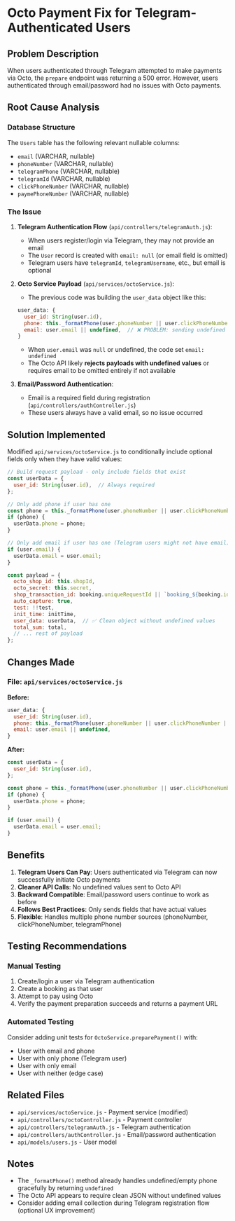 # Octo Payment Fix for Telegram-Authenticated Users

## Problem Description

When users authenticated through Telegram attempted to make payments via Octo, the `prepare` endpoint was returning a 500 error. However, users authenticated through email/password had no issues with Octo payments.

## Root Cause Analysis

### Database Structure
The `Users` table has the following relevant nullable columns:
- `email` (VARCHAR, nullable)
- `phoneNumber` (VARCHAR, nullable)
- `telegramPhone` (VARCHAR, nullable)
- `telegramId` (VARCHAR, nullable)
- `clickPhoneNumber` (VARCHAR, nullable)
- `paymePhoneNumber` (VARCHAR, nullable)

### The Issue

1. **Telegram Authentication Flow** (`api/controllers/telegramAuth.js`):
   - When users register/login via Telegram, they may not provide an email
   - The `User` record is created with `email: null` (or email field is omitted)
   - Telegram users have `telegramId`, `telegramUsername`, etc., but email is optional

2. **Octo Service Payload** (`api/services/octoService.js`):
   - The previous code was building the `user_data` object like this:
   ```javascript
   user_data: {
     user_id: String(user.id),
     phone: this._formatPhone(user.phoneNumber || user.clickPhoneNumber || user.telegramPhone || ''),
     email: user.email || undefined,  // ❌ PROBLEM: sending undefined
   }
   ```
   - When `user.email` was `null` or undefined, the code set `email: undefined`
   - The Octo API likely **rejects payloads with undefined values** or requires email to be omitted entirely if not available

3. **Email/Password Authentication**:
   - Email is a required field during registration (`api/controllers/authController.js`)
   - These users always have a valid email, so no issue occurred

## Solution Implemented

Modified `api/services/octoService.js` to conditionally include optional fields only when they have valid values:

```javascript
// Build request payload - only include fields that exist
const userData = {
  user_id: String(user.id),  // Always required
};

// Only add phone if user has one
const phone = this._formatPhone(user.phoneNumber || user.clickPhoneNumber || user.telegramPhone || '');
if (phone) {
  userData.phone = phone;
}

// Only add email if user has one (Telegram users might not have email)
if (user.email) {
  userData.email = user.email;
}

const payload = {
  octo_shop_id: this.shopId,
  octo_secret: this.secret,
  shop_transaction_id: booking.uniqueRequestId || `booking_${booking.id}`,
  auto_capture: true,
  test: !!test,
  init_time: initTime,
  user_data: userData,  // ✅ Clean object without undefined values
  total_sum: total,
  // ... rest of payload
};
```

## Changes Made

### File: `api/services/octoService.js`

**Before:**
```javascript
user_data: {
  user_id: String(user.id),
  phone: this._formatPhone(user.phoneNumber || user.clickPhoneNumber || user.telegramPhone || ''),
  email: user.email || undefined,
}
```

**After:**
```javascript
const userData = {
  user_id: String(user.id),
};

const phone = this._formatPhone(user.phoneNumber || user.clickPhoneNumber || user.telegramPhone || '');
if (phone) {
  userData.phone = phone;
}

if (user.email) {
  userData.email = user.email;
}
```

## Benefits

1. **Telegram Users Can Pay**: Users authenticated via Telegram can now successfully initiate Octo payments
2. **Cleaner API Calls**: No undefined values sent to Octo API
3. **Backward Compatible**: Email/password users continue to work as before
4. **Follows Best Practices**: Only sends fields that have actual values
5. **Flexible**: Handles multiple phone number sources (phoneNumber, clickPhoneNumber, telegramPhone)

## Testing Recommendations

### Manual Testing
1. Create/login a user via Telegram authentication
2. Create a booking as that user
3. Attempt to pay using Octo
4. Verify the payment preparation succeeds and returns a payment URL

### Automated Testing
Consider adding unit tests for `OctoService.preparePayment()` with:
- User with email and phone
- User with only phone (Telegram user)
- User with only email
- User with neither (edge case)

## Related Files

- `api/services/octoService.js` - Payment service (modified)
- `api/controllers/octoController.js` - Payment controller
- `api/controllers/telegramAuth.js` - Telegram authentication
- `api/controllers/authController.js` - Email/password authentication
- `api/models/users.js` - User model

## Notes

- The `_formatPhone()` method already handles undefined/empty phone gracefully by returning `undefined`
- The Octo API appears to require clean JSON without undefined values
- Consider adding email collection during Telegram registration flow (optional UX improvement)
